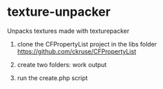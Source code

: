 # texture-unpacker
Unpacks textures made with texturepacker

1. clone the CFPropertyList project in the libs folder
https://github.com/ckruse/CFPropertyList

2. create two folders:
work
output

3. run the create.php script
